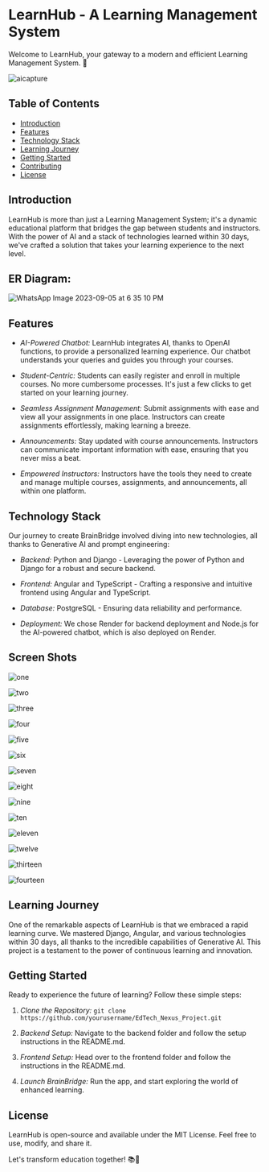 # LearnHub - A Learning Management System

Welcome to LearnHub, your gateway to a modern and efficient Learning Management System. 🚀

![aicapture](https://github.com/mayki21/EdTech_Nexus_Project/assets/119392202/9efe1105-9e4d-43f4-a544-d1fd7a65c636)



## Table of Contents
- [Introduction](#introduction)
- [Features](#features)
- [Technology Stack](#technology-stack)
- [Learning Journey](#learning-journey)
- [Getting Started](#getting-started)
- [Contributing](#contributing)
- [License](#license)

## Introduction

LearnHub is more than just a Learning Management System; it's a dynamic educational platform that bridges the gap between students and instructors. With the power of AI and a stack of technologies learned within 30 days, we've crafted a solution that takes your learning experience to the next level.


## ER Diagram:

![WhatsApp Image 2023-09-05 at 6 35 10 PM](https://github.com/mayki21/EdTech_Nexus_Project/assets/119392202/cd5209f2-7b77-4f21-9218-1504cac0c7ce)

## Features

- *AI-Powered Chatbot:* LearnHub integrates AI, thanks to OpenAI functions, to provide a personalized learning experience. Our chatbot understands your queries and guides you through your courses.

- *Student-Centric:* Students can easily register and enroll in multiple courses. No more cumbersome processes. It's just a few clicks to get started on your learning journey.

- *Seamless Assignment Management:* Submit assignments with ease and view all your assignments in one place. Instructors can create assignments effortlessly, making learning a breeze.

- *Announcements:* Stay updated with course announcements. Instructors can communicate important information with ease, ensuring that you never miss a beat.

- *Empowered Instructors:* Instructors have the tools they need to create and manage multiple courses, assignments, and announcements, all within one platform.

## Technology Stack

Our journey to create BrainBridge involved diving into new technologies, all thanks to Generative AI and prompt engineering:

- *Backend:* Python and Django - Leveraging the power of Python and Django for a robust and secure backend.

- *Frontend:* Angular and TypeScript - Crafting a responsive and intuitive frontend using Angular and TypeScript.

- *Database:* PostgreSQL - Ensuring data reliability and performance.

- *Deployment:* We chose Render for backend deployment and Node.js for the AI-powered chatbot, which is also deployed on Render.

## Screen Shots

![one](https://github.com/mayki21/EdTech_Nexus_Project/assets/119392202/9d261c49-1ca3-4d93-9bee-b30cf873cb83)

![two](https://github.com/mayki21/EdTech_Nexus_Project/assets/119392202/8e627cb7-3cc9-4ca2-989c-c502326c246e)

![three](https://github.com/mayki21/EdTech_Nexus_Project/assets/119392202/582913ea-269e-4d4f-842d-3ca47508d4f3)

![four](https://github.com/mayki21/EdTech_Nexus_Project/assets/119392202/d749ef1a-d3ef-4043-809b-1458a6e235c3)

![five](https://github.com/mayki21/EdTech_Nexus_Project/assets/119392202/46dd7345-6820-4c18-8691-d9ccc09a98ab)

![six](https://github.com/mayki21/EdTech_Nexus_Project/assets/119392202/5a7212eb-896f-4c8c-ae3d-d3cb11e0d684)

![seven](https://github.com/mayki21/EdTech_Nexus_Project/assets/119392202/4198df7f-dce6-45b6-8c75-d87050a688b3)

![eight](https://github.com/mayki21/EdTech_Nexus_Project/assets/119392202/618fc133-b218-46ad-9d1b-b204bad0da0a)

![nine](https://github.com/mayki21/EdTech_Nexus_Project/assets/119392202/fc15e1b0-a69c-4298-b281-42e3f3ec6eb2)

![ten](https://github.com/mayki21/EdTech_Nexus_Project/assets/119392202/fb99a836-6618-4ba8-8964-a8a9fc82486a)

![eleven](https://github.com/mayki21/EdTech_Nexus_Project/assets/119392202/b4a404dc-0a68-4cde-9c2a-dc9e945881b1)

![twelve](https://github.com/mayki21/EdTech_Nexus_Project/assets/119392202/4657752a-a12c-4dc1-abcf-189a34f3e7d2)

![thirteen](https://github.com/mayki21/EdTech_Nexus_Project/assets/119392202/d6c15e4d-0bca-47e6-968f-bb7c40776e78)

![fourteen](https://github.com/mayki21/EdTech_Nexus_Project/assets/119392202/40b1711d-c927-47c8-a8d5-ebe103a023ea)


## Learning Journey

One of the remarkable aspects of LearnHub is that we embraced a rapid learning curve. We mastered Django, Angular, and various technologies within 30 days, all thanks to the incredible capabilities of Generative AI. This project is a testament to the power of continuous learning and innovation.

## Getting Started

Ready to experience the future of learning? Follow these simple steps:

1. *Clone the Repository:* `git clone https://github.com/yourusername/EdTech_Nexus_Project.git`

2. *Backend Setup:* Navigate to the backend folder and follow the setup instructions in the README.md.

3. *Frontend Setup:* Head over to the frontend folder and follow the instructions in the README.md.

4. *Launch BrainBridge:* Run the app, and start exploring the world of enhanced learning.


## License

LearnHub is open-source and available under the MIT License. Feel free to use, modify, and share it.

Let's transform education together! 📚🌟
